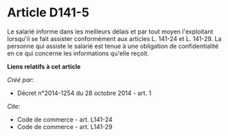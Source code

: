 # Article D141-5

Le salarié informe dans les meilleurs délais et par tout moyen l'exploitant lorsqu'il se fait assister conformément aux
articles L. 141-24 et L. 141-29. La personne qui assiste le salarié est tenue à une obligation de confidentialité en ce qui
concerne les informations qu'elle reçoit.

**Liens relatifs à cet article**

_Créé par_:

  - Décret n°2014-1254 du 28 octobre 2014 - art. 1

_Cite_:

  - Code de commerce - art. L141-24
  - Code de commerce - art. L141-29
